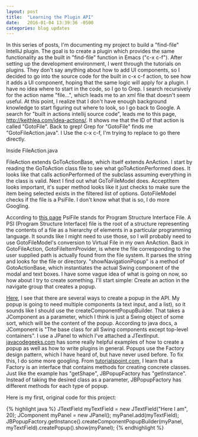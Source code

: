 ```yaml
---
layout: post
title:  "Learning the Plugin API"
date:   2016-01-04 13:39:36 -0500
categories: blog updates
---
```


In this series of posts, I'm documenting my project to build a "find-file" IntelliJ plugin.  The goal is to create a plugin which provides the same functionality as the built in "find-file" function in Emacs ("c-x c-f").
After setting up the development environment, I went through the tutorials on plugins.  They don't say anything about how to add UI components, so I decided to go into the source code for the built in c-x c-f action, to see how it adds a UI component, hoping that the same logic will apply for a plugin.
I have no idea where to start in the code, so I go to Grep.  I search recursively for the action name "file...", which leads me to an xml file that doesn't seem  useful.  At this point, I realize that I don't have enough background knowledge to start figuring out where to look, so I go back to Google.  A search for "built in actions intellij source code", leads me to this page, http://keithlea.com/idea-actions/.  It shows me that the ID of that action is called "GotoFile".  Back to grep!  Grep for "GotoFile" finds me "GotoFileAction.java".  I Use the c-x c-f, I'm trying to replace to go there directly.

Inside FileAction.java

FileAction extends GoToActionBase, which itself extends AnAction.  I start by reading the GoToAction class file to see what goToActionPerformed does.  It looks like that calls actionPerformed of the subclass assuming everything in the class is valid.  Next I find out what GoToFileModel does.  AcceptItem looks important, it's super method looks like it just checks to make sure the item being selected exists in the filtered list of options.  GotoFileModel checks if the file is a PsiFile.  I don't know what that is so, I do more Googling.

According to [this page] PsiFile stands for Program Structure Interface File. A PSI (Program Structure Interface) file is the root of a structure representing the contents of a file as a hierarchy of elements in a particular programming language.  It sounds like I might need to use those, so I will probably need to use GotoFileModel's conversion to Virtual File in my own AnAction.
Back in GotoFileAction, GotoFileItemProvider, is where the file corresponding to the user supplied path is actually found from the file system.  It parses the string and looks for the file or directory.
"showNavigationPopup" is a method of GotoActionBase, which instantiates the actual Swing component of the modal and text boxes.
I have some vague idea of what is going on now, so how about I try to create something.  I'll start simple: Create an action in the navigate group that creates a popup.

[Here], I see that there are several ways to create a popup in the API.  My popup is going to need multiple components (a text input, and a list), so it sounds like I should use the createComponentPopupBuilder.  That takes a JComponent as a parameter, which I think is just a Swing object of some sort, which will be the content of the popup.  According to java docs, a JComponent is "The base class for all Swing components except top-level containers".  I use a JPanel to which I've attached a JTextInput.
[javacodegeeks.com] has some really helpful examples of how to create a popup as well as how to write plugins in general.
Popups use the Factory design pattern, which I have heard of, but have never used before.  To fix this, I do some more googling.
From [tutorialspoint.com], I learn that a Factory is an interface that contains methods for creating concrete classes.  Just like the example has "getShape", JBPopupFactory has "getInstance".  Instead of taking the desired class as a parameter, JBPopupFactory has different methods for each type of popup.  

Here is my first, original code for this project:

{% highlight java %}
JTextField myTextField = new JTextField("Here I am", 20);
JComponent myPanel = new JPanel();
myPanel.add(myTextField);
JBPopupFactory.getInstance().createComponentPopupBuilder(myPanel, myTextField).createPopup().show(myPanel);
{% endhighlight %}

[this page]: http://www.jetbrains.org/intellij/sdk/docs/basics/architectural_overview/psi_files.html
[Here]: http://www.jetbrains.org/intellij/sdk/docs/user_interface_components/popups.html
[javacodegeeks.com]: http://www.javacodegeeks.com/2012/07/developing-plugin-for-intellij-idea.html
[tutorialspoint.com]: http://www.tutorialspoint.com/design_pattern/factory_pattern.htm